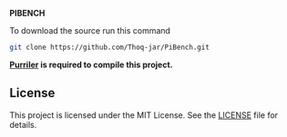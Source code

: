 **PIBENCH**

To download the source run this command
```bash
git clone https://github.com/Thoq-jar/PiBench.git
```

**[Purriler](https://github.com/Thoq-jar/Purriler) is required to compile this project.**

## License
This project is licensed under the MIT License. See the [LICENSE](LICENSE) file for details.
